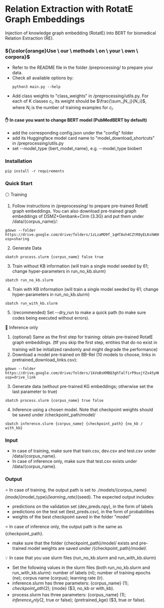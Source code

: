 # Relation Extraction with RotatE Graph Embeddings

Injection of knowledge graph embedding (RotatE) into BERT for biomedical Relation Extraction (RE).

### ${\color{orange}Use \ our \ methods \ on \ your \ own \ corpora}$

- Refer to the README file in the folder /preprocessing/ to prepare your data.
- Check all available options by:
  ```
  python3 main.py --help
  ```
- Add class weights to "class_weights" in /preprocessing/utils.py. For each of K classes $c_i$, its weight should be $\frac{\sum_jN_j}{N_i}$, where $N_i$ is the number of training examples for $c_i$.

#### :raised_hand: In case you want to change BERT model (PubMedBERT by default)

- add the corresponding config.json under the "config" folder
- add its Huggingface model card name to "model_download_shortcuts" in /preprocessing/utils.py
- set --model_type {bert_model_name}, e.g. --model_type biobert

### Installation
```
pip install -r requirements
```

### Quick Start

⚪ Training
1. Follow instructions in /preprocessing/ to prepare pre-trained RotatE graph embeddings. You can also download pre-trained graph embeddings of DSMZ+Genbank+Cirm (3.3G) and put them under /data/{corpus_name}/:
```
gdown --folder https://drive.google.com/drive/folders/1zLzaMO9f_1qHTAxh4CZtR0yELKshWU6g?usp=sharing
```
2. Generate Data
```
sbatch process.slurm {corpus_name} false true
```
3. Train without KB information (will train a single model seeded by 61; change hyper-parameters in run_no_kb.slurm)
```
sbatch run_no_kb.slurm
```
4. Train with KB information (will train a single model seeded by 61; change hyper-parameters in run_no_kb.slurm)
```
sbatch run_with_kb.slurm
```
5. ❕(recommended) Set --dry_run to make a quick path (to make sure codes being executed without errors).

🔴 Inference only
1. (optional) Same as the first step for training: obtain pre-trained RotatE graph embeddings. (❗If you skip the first step, entities that do no exist in training will be initialized randomly and might degrade the performance)
2. Download a model pre-trained on BB-Rel (10 models to choose, links in pretrained_download_links.csv):
```
gdown --folder https://drive.google.com/drive/folders/1kVoBsKMBQ3ghTalfirP9uxjYZx45yHH0?usp=drive_link
```
3. Generate data (without pre-trained KG embeddings; otherwise set the last parameter to true)
```
sbatch process.slurm {corpus_name} true false
```
4. Inference using a chosen model. Note that checkpoint weights should be saved under /checkpoint_path/model/
```
sbatch inference.slurm {corpus_name} {checkpoint_path} {no_kb / with_kb}
``` 

### Input
- In case of training, make sure that train.csv, dev.csv and test.csv under /data/{corpus_name}.
- In case of inference only, make sure that test.csv exists under /data/{corpus_name}.

### Output

:star: In case of training, the output path is set to ./models/{corpus_name}_{mode}_{model_type}_{learning_rate}_{seed}. The expected output includes:
- predictions on the validation set (dev_preds.npy), in the form of labels
- predictions on the test set (test_preds.csv), in the form of probabilities
- weights of the best checkpoint saved in the folder "model"

:star: In case of inference only, the output path is the same as {checkpoint_path}.
- make sure that the folder {checkpoint_path}/model/ exists and pre-trained model weights are saved under /{checkpoint_path}/model/.

:bulb: In case that you use slurm files (run_no_kb.slurm and run_with_kb.slurm)
- Set the following values in the slurm files (both run_no_kb.slurm and run_with_kb.slurm): number of labels (nl); number of training epochs (ne); corpus name (corpus); learning rate (lr).
- inference.slurm has three parameters: {corpus_name} ($1); {checkpoint_path} ($2); {mode} ($3, no_kb or with_kb).
- process.slurm has three parameters: {corpus_name} ($1); {inference_only} ($2, true or false); {pretrained_kge} ($3, true or false).

